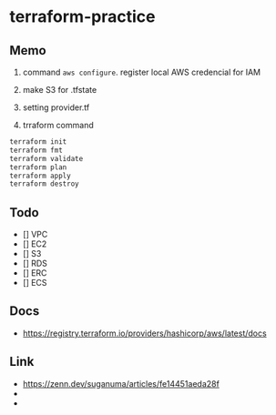 # terraform-practice

## Memo
1. command `aws configure`. register local AWS credencial for IAM  

2. make S3 for .tfstate  

3. setting provider.tf  

4. trraform command  
```sh
terraform init
terraform fmt
terraform validate
terraform plan
terraform apply
terraform destroy
```

## Todo
- [] VPC
- [] EC2
- [] S3
- [] RDS
- [] ERC
- [] ECS


## Docs
 - https://registry.terraform.io/providers/hashicorp/aws/latest/docs

## Link
- https://zenn.dev/suganuma/articles/fe14451aeda28f  
- 
- 